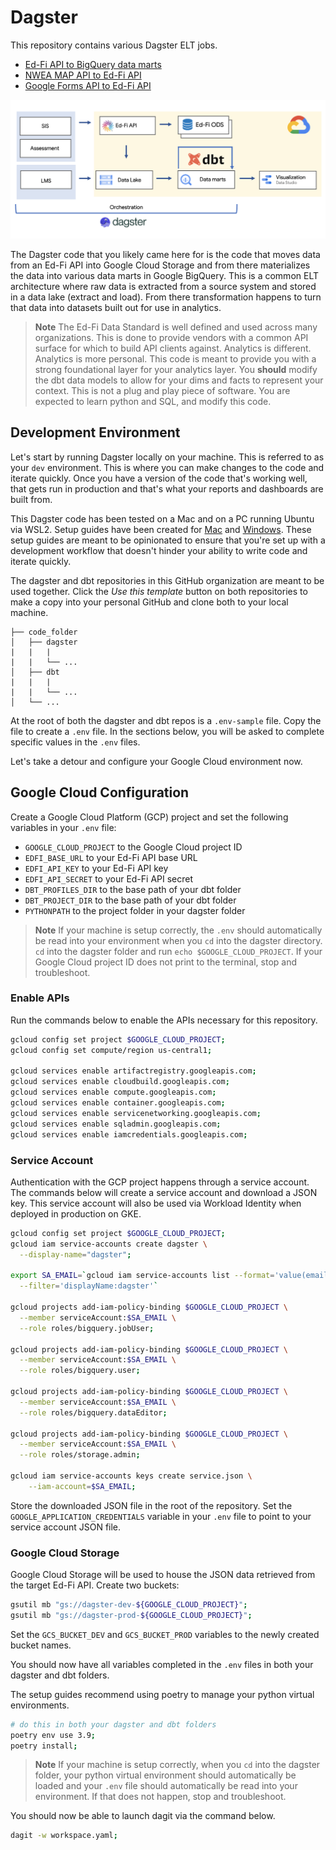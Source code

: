 # Dagster
This repository contains various Dagster ELT jobs.

* [Ed-Fi API to BigQuery data marts](./docs/edfi_api.md)
* [NWEA MAP API to Ed-Fi API](./docs/nwea_map.md)
* [Google Forms API to Ed-Fi API](./docs/google_forms.md)


![Data stack](/assets/k12_data_stack.png)

The Dagster code that you likely came here for is the code that moves data from an Ed-Fi API into Google Cloud Storage and from there materializes the data into various data marts in Google BigQuery. This is a common ELT architecture where raw data is extracted from a source system and stored in a data lake (extract and load). From there transformation happens to turn that data into datasets built out for use in analytics.

> **Note**
> The Ed-Fi Data Standard is well defined and used across many organizations. This is done to provide vendors with a common API surface for which to build API clients against. Analytics is different. Analytics is more personal. This code is meant to provide you with a strong foundational layer for your analytics layer. You **should** modify the dbt data models to allow for your dims and facts to represent your context. This is not a plug and play piece of software. You are expected to learn python and SQL, and modify this code.

## Development Environment
Let's start by running Dagster locally on your machine. This is referred to as your `dev` environment. This is where you can make changes to the code and iterate quickly. Once you have a version of the code that's working well, that gets run in production and that's what your reports and dashboards are built from.

This Dagster code has been tested on a Mac and on a PC running Ubuntu via WSL2. Setup guides have been created for [Mac](https://github.com/K12-Analytics-Engineering/bootcamp/blob/main/docs/mac_setup_guide.md) and [Windows](https://github.com/K12-Analytics-Engineering/bootcamp/blob/main/docs/pc_setup_guide.md). These setup guides are meant to be opinionated to ensure that you're set up with a development workflow that doesn't hinder your ability to write code and iterate quickly.

The dagster and dbt repositories in this GitHub organization are meant to be used together. Click the *Use this template* button on both repositories to make a copy into your personal GitHub and clone both to your local machine.

```
├── code_folder
│   ├── dagster
|   |   |
|   |   └── ...
│   ├── dbt
|   |   |
|   |   └── ...
│   └── ...
```

At the root of both the dagster and dbt repos is a `.env-sample` file. Copy the file to create a `.env` file. In the sections below, you will be asked to complete specific values in the `.env` files.

Let's take a detour and configure your Google Cloud environment now.

## Google Cloud Configuration
Create a Google Cloud Platform (GCP) project and set the following variables in your `.env` file:

* `GOOGLE_CLOUD_PROJECT` to the Google Cloud project ID
* `EDFI_BASE_URL` to your Ed-Fi API base URL
* `EDFI_API_KEY` to your Ed-Fi API key
* `EDFI_API_SECRET` to your Ed-Fi API secret
* `DBT_PROFILES_DIR` to the base path of your dbt folder
* `DBT_PROJECT_DIR` to the base path of your dbt folder
* `PYTHONPATH` to the project folder in your dagster folder

> **Note**
> If your machine is setup correctly, the `.env` should automatically be read into your environment when you `cd` into the dagster directory. `cd` into the dagster folder and run `echo $GOOGLE_CLOUD_PROJECT`. If your Google Cloud project ID does not print to the terminal, stop and troubleshoot.

### Enable APIs
Run the commands below to enable the APIs necessary for this repository.

```sh
gcloud config set project $GOOGLE_CLOUD_PROJECT;
gcloud config set compute/region us-central1;

gcloud services enable artifactregistry.googleapis.com;
gcloud services enable cloudbuild.googleapis.com;
gcloud services enable compute.googleapis.com;
gcloud services enable container.googleapis.com;
gcloud services enable servicenetworking.googleapis.com;
gcloud services enable sqladmin.googleapis.com;
gcloud services enable iamcredentials.googleapis.com;
```

### Service Account
Authentication with the GCP project happens through a service account. The commands below will create a service account and download a JSON key. This service account will also be used via Workload Identity when deployed in production on GKE.

```sh
gcloud config set project $GOOGLE_CLOUD_PROJECT;
gcloud iam service-accounts create dagster \
  --display-name="dagster";

export SA_EMAIL=`gcloud iam service-accounts list --format='value(email)' \
  --filter='displayName:dagster'`

gcloud projects add-iam-policy-binding $GOOGLE_CLOUD_PROJECT \
  --member serviceAccount:$SA_EMAIL \
  --role roles/bigquery.jobUser;

gcloud projects add-iam-policy-binding $GOOGLE_CLOUD_PROJECT \
  --member serviceAccount:$SA_EMAIL \
  --role roles/bigquery.user;

gcloud projects add-iam-policy-binding $GOOGLE_CLOUD_PROJECT \
  --member serviceAccount:$SA_EMAIL \
  --role roles/bigquery.dataEditor;

gcloud projects add-iam-policy-binding $GOOGLE_CLOUD_PROJECT \
  --member serviceAccount:$SA_EMAIL \
  --role roles/storage.admin;

gcloud iam service-accounts keys create service.json \
    --iam-account=$SA_EMAIL;
```

Store the downloaded JSON file in the root of the repository. Set the `GOOGLE_APPLICATION_CREDENTIALS` variable in your `.env` file to point to your service account JSON file.


### Google Cloud Storage
Google Cloud Storage will be used to house the JSON data retrieved from the target Ed-Fi API. Create two buckets:

```sh
gsutil mb "gs://dagster-dev-${GOOGLE_CLOUD_PROJECT}";
gsutil mb "gs://dagster-prod-${GOOGLE_CLOUD_PROJECT}";
```

Set the `GCS_BUCKET_DEV` and `GCS_BUCKET_PROD` variables to the newly created bucket names.

You should now have all variables completed in the `.env` files in both your dagster and dbt folders.

The setup guides recommend using poetry to manage your python virtual environments.
```bash
# do this in both your dagster and dbt folders
poetry env use 3.9;
poetry install;
```

> **Note**
> If your machine is setup correctly, when you `cd` into the dagster folder, your python virtual environment should automatically be loaded and your `.env` file should automatically be read into your environment. If that does not happen, stop and troubleshoot.

You should now be able to launch dagit via the command below.
```bash
dagit -w workspace.yaml;
```


